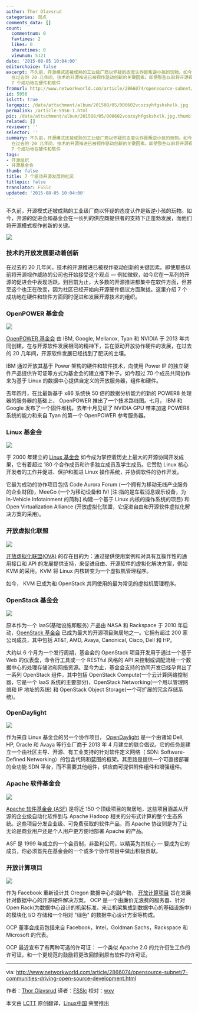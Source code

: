 ```yaml
---
author: Thor Olavsrud
categories: 观点
comments_data: []
count:
  commentnum: 0
  favtimes: 2
  likes: 0
  sharetimes: 0
  viewnum: 5121
date: '2015-08-05 10:04:00'
editorchoice: false
excerpt: 不久前，开源模式还被成熟的工业级厂商以怀疑的态度认作是叛逆小孩的玩物。如今，开源的促进会和基金会在一长列的供应商提供者的支持下正蓬勃发展，而他们将开源模式视作创新的关键。  技术的开放发展驱动着创新
  在过去的 20 几年间，技术的开源推进已被视作驱动创新的关键因素。即使那些以前将开源视作威胁的公司也开始接受这个观点  例如微软，如今它在一系列的开源的促进会中表现活跃。到目前为止，大多数的开源推进都集中在软件方面，但甚至这个也正在改变，因为社区已经开始向开源硬件倡议方面聚拢。这里介绍
  7 个成功地在硬件和软件
fromurl: http://www.networkworld.com/article/2866074/opensource-subnet/7-communities-driving-open-source-development.html
id: 5956
islctt: true
largepic: /data/attachment/album/201508/05/000602vcozsyhfgskshxlk.jpg
permalink: /article-5956-1.html
pic: /data/attachment/album/201508/05/000602vcozsyhfgskshxlk.jpg.thumb.jpg
related: []
reviewer: ''
selector: ''
summary: 不久前，开源模式还被成熟的工业级厂商以怀疑的态度认作是叛逆小孩的玩物。如今，开源的促进会和基金会在一长列的供应商提供者的支持下正蓬勃发展，而他们将开源模式视作创新的关键。  技术的开放发展驱动着创新
  在过去的 20 几年间，技术的开源推进已被视作驱动创新的关键因素。即使那些以前将开源视作威胁的公司也开始接受这个观点  例如微软，如今它在一系列的开源的促进会中表现活跃。到目前为止，大多数的开源推进都集中在软件方面，但甚至这个也正在改变，因为社区已经开始向开源硬件倡议方面聚拢。这里介绍
  7 个成功地在硬件和软件
tags:
- 开源组织
- 开源基金会
thumb: false
title: 7 个驱动开源发展的社区
titlepic: false
translator: FSSlc
updated: '2015-08-05 10:04:00'
---
```


不久前，开源模式还被成熟的工业级厂商以怀疑的态度认作是叛逆小孩的玩物。如今，开源的促进会和基金会在一长列的供应商提供者的支持下正蓬勃发展，而他们将开源模式视作创新的关键。


![](/data/attachment/album/201508/05/000602vcozsyhfgskshxlk.jpg)


### 技术的开放发展驱动着创新


在过去的 20 几年间，技术的开源推进已被视作驱动创新的关键因素。即使那些以前将开源视作威胁的公司也开始接受这个观点 — 例如微软，如今它在一系列的开源的促进会中表现活跃。到目前为止，大多数的开源推进都集中在软件方面，但甚至这个也正在改变，因为社区已经开始向开源硬件倡议方面聚拢。这里介绍 7 个成功地在硬件和软件方面同时促进和发展开源技术的组织。


### OpenPOWER 基金会


![](/data/attachment/album/201508/05/000604jnj76yxys27dj4iy.jpg)


[OpenPOWER 基金会](http://www.linuxfoundation.org/) 由 IBM, Google, Mellanox, Tyan 和 NVIDIA 于 2013 年共同创建，在与开源软件发展相同的精神下，旨在驱动开放协作硬件的发展，在过去的 20 几年间，开源软件发展已经找到了肥沃的土壤。


IBM 通过开放其基于 Power 架构的硬件和软件技术，向使用 Power IP 的独立硬件产品提供许可证等方式为基金会的建立播下种子。如今超过 70 个成员共同协作来为基于 Linux 的数据中心提供自定义的开放服务器，组件和硬件。


去年四月，在比最新基于 x86 系统快 50 倍的数据分析能力的新的 POWER8 处理器的服务器的基础上， OpenPOWER 推出了一个技术路线图。七月， IBM 和 Google 发布了一个固件堆栈。去年十月见证了 NVIDIA GPU 带来加速 POWER8 系统的能力和来自 Tyan 的第一个 OpenPOWER 参考服务器。


### Linux 基金会


![](/data/attachment/album/201508/05/000605sslwahyew114hsha.jpg)


于 2000 年建立的 [Linux 基金会](http://www.linuxfoundation.org/) 如今成为掌控着历史上最大的开源协同开发成果，它有着超过 180 个合作成员和许多独立成员及学生成员。它赞助 Linux 核心开发者的工作并促进、保护和推进 Linux 操作系统，并协调软件的协作开发。


它最为成功的协作项目包括 Code Aurora Forum (一个拥有为移动无线产业服务的企业财团)，MeeGo (一个为移动设备和 IVI [注:指的是车载消息娱乐设备，为 In-Vehicle Infotainment 的简称] 构建一个基于 Linux 内核的操作系统的项目) 和 Open Virtualization Alliance (开放虚拟化联盟，它促进自由和开源软件虚拟化解决方案的采用)。


### 开放虚拟化联盟


![](/data/attachment/album/201508/05/000605w6eeu9pzpb77uwe6.jpg)


[开放虚拟化联盟(OVA)](https://openvirtualizationalliance.org/) 的存在目的为：通过提供使用案例和对具有互操作性的通用接口和 API 的发展提供支持，来促进自由、开源软件的虚拟化解决方案，例如 KVM 的采用。KVM 将 Linux 内核转变为一个虚拟机管理程序。


如今， KVM 已成为和 OpenStack 共同使用的最为常见的虚拟机管理程序。


### OpenStack 基金会


![](/data/attachment/album/201508/05/000606oqtnhdghh9h6gfnn.jpg)


原本作为一个 IaaS(基础设施即服务) 产品由 NASA 和 Rackspace 于 2010 年启动，[OpenStack 基金会](http://www.openstack.org/foundation/) 已成为最大的开源项目聚居地之一。它拥有超过 200 家公司成员，其中包括 AT&T, AMD, Avaya, Canonical, Cisco, Dell 和 HP。


大约以 6 个月为一个发行周期，基金会的 OpenStack 项目开发用于通过一个基于 Web 的仪表盘，命令行工具或一个 RESTful 风格的 API 来控制或调配流经一个数据中心的处理存储池和网络资源。至今为止，基金会支持的协同开发已经孕育出了一系列 OpenStack 组件，其中包括 OpenStack Compute(一个云计算网络控制器，它是一个 IaaS 系统的主要部分)，OpenStack Networking(一个用以管理网络和 IP 地址的系统) 和 OpenStack Object Storage(一个可扩展的冗余存储系统)。


### OpenDaylight


![](/data/attachment/album/201508/05/000608cba9cd9l6o4y9o4p.jpg)


作为来自 Linux 基金会的另一个协作项目， [OpenDaylight](http://www.opendaylight.org/) 是一个由诸如 Dell, HP, Oracle 和 Avaya 等行业厂商于 2013 年 4 月建立的联合倡议。它的任务是建立一个由社区主导、开源、有工业支持的针对软件定义网络（ SDN: Software-Defined Networking）的包含代码和蓝图的框架。其思路是提供一个可直接部署的全功能 SDN 平台，而不需要其他组件，供应商可提供附件组件和增强组件。


### Apache 软件基金会


![](/data/attachment/album/201508/05/000609xzvhe9qhx07z50d0.jpg)


[Apache 软件基金会 (ASF)](http://www.opencompute.org/) 是将近 150 个顶级项目的聚居地，这些项目涵盖从开源的企业级自动化软件到与 Apache Hadoop 相关的分布式计算的整个生态系统。这些项目分发企业级、可免费获取的软件产品，而 Apache 协议则是为了让无论是商业用户还是个人用户更方便地部署 Apache 的产品。


ASF 是 1999 年成立的一个会员制，非盈利公司，以精英为其核心 — 要成为它的成员，你必须首先在基金会的一个或多个协作项目中做出积极贡献。


### 开放计算项目


![](/data/attachment/album/201508/05/000610feuzte3bswdbuuwz.jpg)


作为 Facebook 重新设计其 Oregon 数据中心的副产物， [开放计算项目](http://www.opencompute.org/) 旨在发展针对数据中心的开源硬件解决方案。 OCP 是一个由廉价无浪费的服务器、针对 Open Rack(为数据中心设计的机架标准，来让机架集成到数据中心的基础设施中) 的模块化 I/O 存储和一个相对 "绿色" 的数据中心设计方案等构成。


OCP 董事会成员包括来自 Facebook，Intel，Goldman Sachs，Rackspace 和 Microsoft 的代表。


OCP 最近宣布了有两种可选的许可证： 一个类似 Apache 2.0 的允许衍生工作的许可证，和一个更规范的鼓励将更改回馈到原有软件的许可证。




---


via: <http://www.networkworld.com/article/2866074/opensource-subnet/7-communities-driving-open-source-development.html>


作者：[Thor Olavsrud](http://www.networkworld.com/author/Thor-Olavsrud/) 译者：[FSSlc](https://github.com/FSSlc) 校对：[wxy](https://github.com/wxy)


本文由 [LCTT](https://github.com/LCTT/TranslateProject) 原创翻译，[Linux中国](http://linux.cn/) 荣誉推出